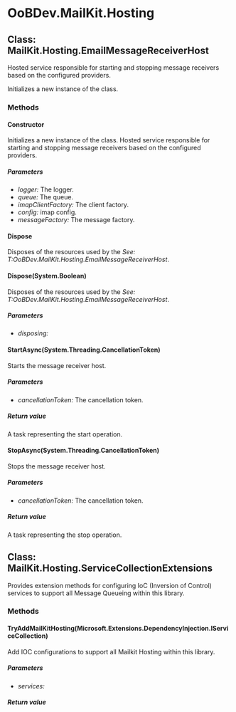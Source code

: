 # OoBDev.MailKit.Hosting


## Class: MailKit.Hosting.EmailMessageReceiverHost
Hosted service responsible for starting and stopping message receivers based on the configured providers. 

Initializes a new instance of the class.
### Methods


#### Constructor
Initializes a new instance of the class.
Hosted service responsible for starting and stopping message receivers based on the configured providers. 


##### Parameters
* *logger:* The logger.
* *queue:* The queue.
* *imapClientFactory:* The client factory.
* *config:* imap config.
* *messageFactory:* The message factory.




#### Dispose
Disposes of the resources used by the 
 *See: T:OoBDev.MailKit.Hosting.EmailMessageReceiverHost*. 


#### Dispose(System.Boolean)
Disposes of the resources used by the 
 *See: T:OoBDev.MailKit.Hosting.EmailMessageReceiverHost*. 


##### Parameters
* *disposing:* 




#### StartAsync(System.Threading.CancellationToken)
Starts the message receiver host. 


##### Parameters
* *cancellationToken:* The cancellation token.




##### Return value
A task representing the start operation.



#### StopAsync(System.Threading.CancellationToken)
Stops the message receiver host. 


##### Parameters
* *cancellationToken:* The cancellation token.




##### Return value
A task representing the stop operation.



## Class: MailKit.Hosting.ServiceCollectionExtensions
Provides extension methods for configuring IoC (Inversion of Control) services to support all Message Queueing within this library. 

### Methods


#### TryAddMailKitHosting(Microsoft.Extensions.DependencyInjection.IServiceCollection)
Add IOC configurations to support all Mailkit Hosting within this library. 


##### Parameters
* *services:* 




##### Return value


